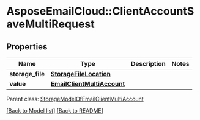 # AsposeEmailCloud::ClientAccountSaveMultiRequest
## Properties
Name | Type | Description | Notes
------------ | ------------- | ------------- | -------------
**storage_file** | [**StorageFileLocation**](StorageFileLocation.md) |  | 
**value** | [**EmailClientMultiAccount**](EmailClientMultiAccount.md) |  | 

 Parent class: [StorageModelOfEmailClientMultiAccount](StorageModelOfEmailClientMultiAccount.md)

[[Back to Model list]](Models.md) [[Back to README]](README.md)


